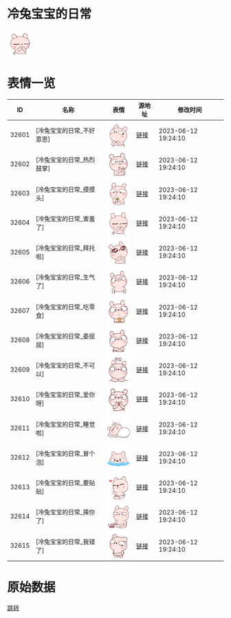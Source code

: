# 冷兔宝宝的日常

<img src="./cover.png" height="60" alt="cover" />

# 表情一览

|ID|名称|表情|源地址|修改时间|
|----|----|----|----|----|
|32601|[冷兔宝宝的日常_不好意思]|<img src="./pic/032601_%5B冷兔宝宝的日常_不好意思%5D.png" height="60" alt="不好意思"/>|[链接](https://i0.hdslb.com/bfs/garb/faace1755227fa943d4dbd6a87c42fda320d673f.png)|2023-06-12 19:24:10|
|32602|[冷兔宝宝的日常_热烈鼓掌]|<img src="./pic/032602_%5B冷兔宝宝的日常_热烈鼓掌%5D.png" height="60" alt="热烈鼓掌"/>|[链接](https://i0.hdslb.com/bfs/garb/67d97c276cb3d65e6196ff7a8686b9bbd97ccc03.png)|2023-06-12 19:24:10|
|32603|[冷兔宝宝的日常_摸摸头]|<img src="./pic/032603_%5B冷兔宝宝的日常_摸摸头%5D.png" height="60" alt="摸摸头"/>|[链接](https://i0.hdslb.com/bfs/garb/95fc5250e7ef5ab3659ad18c7c862ad444f22eb3.png)|2023-06-12 19:24:10|
|32604|[冷兔宝宝的日常_害羞了]|<img src="./pic/032604_%5B冷兔宝宝的日常_害羞了%5D.png" height="60" alt="害羞了"/>|[链接](https://i0.hdslb.com/bfs/garb/b1cdd368256d1c2cf55b027d73211e574fb11a27.png)|2023-06-12 19:24:10|
|32605|[冷兔宝宝的日常_拜托啦]|<img src="./pic/032605_%5B冷兔宝宝的日常_拜托啦%5D.png" height="60" alt="拜托啦"/>|[链接](https://i0.hdslb.com/bfs/garb/56e801de30ffc31ccc3445dc6d7103a848a759f7.png)|2023-06-12 19:24:10|
|32606|[冷兔宝宝的日常_生气了]|<img src="./pic/032606_%5B冷兔宝宝的日常_生气了%5D.png" height="60" alt="生气了"/>|[链接](https://i0.hdslb.com/bfs/garb/2e0b3dd3e3abb86b85c0e395846dba8594db8f78.png)|2023-06-12 19:24:10|
|32607|[冷兔宝宝的日常_吃零食]|<img src="./pic/032607_%5B冷兔宝宝的日常_吃零食%5D.png" height="60" alt="吃零食"/>|[链接](https://i0.hdslb.com/bfs/garb/575c6e211eba0cc8f01a3288707f03f09ebc57f4.png)|2023-06-12 19:24:10|
|32608|[冷兔宝宝的日常_委屈屈]|<img src="./pic/032608_%5B冷兔宝宝的日常_委屈屈%5D.png" height="60" alt="委屈屈"/>|[链接](https://i0.hdslb.com/bfs/garb/9f8fa0e4389695f7a6da3e8ca2ab2a73db788f7f.png)|2023-06-12 19:24:10|
|32609|[冷兔宝宝的日常_不可以]|<img src="./pic/032609_%5B冷兔宝宝的日常_不可以%5D.png" height="60" alt="不可以"/>|[链接](https://i0.hdslb.com/bfs/garb/bf5f0133e7d7b98bc82f88ad0232d1917b7d1e40.png)|2023-06-12 19:24:10|
|32610|[冷兔宝宝的日常_爱你呀]|<img src="./pic/032610_%5B冷兔宝宝的日常_爱你呀%5D.png" height="60" alt="爱你呀"/>|[链接](https://i0.hdslb.com/bfs/garb/2e432f0e77869c5ac800d2f156f01a1f840791c7.png)|2023-06-12 19:24:10|
|32611|[冷兔宝宝的日常_睡觉啦]|<img src="./pic/032611_%5B冷兔宝宝的日常_睡觉啦%5D.png" height="60" alt="睡觉啦"/>|[链接](https://i0.hdslb.com/bfs/garb/f081eaf66af70aa9067ce9c0203eaf72b0226a90.png)|2023-06-12 19:24:10|
|32612|[冷兔宝宝的日常_冒个泡]|<img src="./pic/032612_%5B冷兔宝宝的日常_冒个泡%5D.png" height="60" alt="冒个泡"/>|[链接](https://i0.hdslb.com/bfs/garb/1add23c88a8d182f06c1b2161254dfec051ec16f.png)|2023-06-12 19:24:10|
|32613|[冷兔宝宝的日常_要贴贴]|<img src="./pic/032613_%5B冷兔宝宝的日常_要贴贴%5D.png" height="60" alt="要贴贴"/>|[链接](https://i0.hdslb.com/bfs/garb/c670b2ed525d9996e3d8a22a2dda12ce5a8712d9.png)|2023-06-12 19:24:10|
|32614|[冷兔宝宝的日常_揍你了]|<img src="./pic/032614_%5B冷兔宝宝的日常_揍你了%5D.png" height="60" alt="揍你了"/>|[链接](https://i0.hdslb.com/bfs/garb/0b89bd1bff04af576e5c4fcc7582ed77f68d2a17.png)|2023-06-12 19:24:10|
|32615|[冷兔宝宝的日常_我错了]|<img src="./pic/032615_%5B冷兔宝宝的日常_我错了%5D.png" height="60" alt="我错了"/>|[链接](https://i0.hdslb.com/bfs/garb/1647a906baf3b3a63af352204667aa149d684fae.png)|2023-06-12 19:24:10|

# 原始数据

[跳转](./raw.json)

